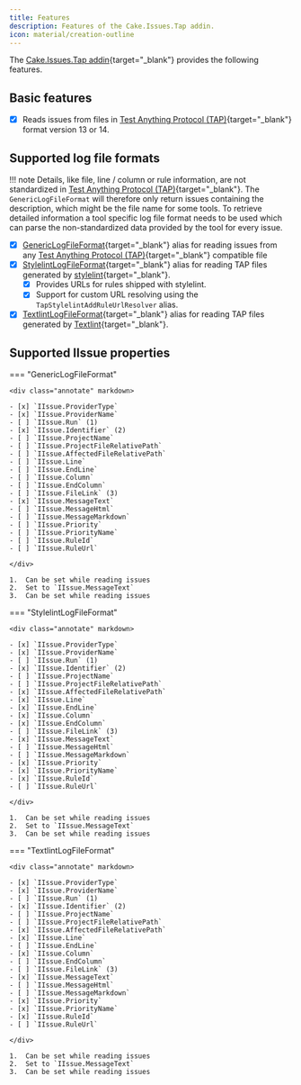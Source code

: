 ```yaml
---
title: Features
description: Features of the Cake.Issues.Tap addin.
icon: material/creation-outline
---
```


The [Cake.Issues.Tap addin](https://cakebuild.net/extensions/cake-issues-tap/){target="_blank"} provides the following features.

## Basic features

- [x] Reads issues from files in [Test Anything Protocol (TAP)]{target="_blank"} format version 13 or 14.

## Supported log file formats

!!! note
    Details, like file, line / column or rule information, are not standardized in [Test Anything Protocol (TAP)]{target="_blank"}.
    The `GenericLogFileFormat` will therefore only return issues containing the description, which might be the file name for some tools.
    To retrieve detailed information a tool specific log file format needs to be used which can parse the non-standardized
    data provided by the tool for every issue.

- [x] [GenericLogFileFormat]{target="_blank"} alias for reading issues from any [Test Anything Protocol (TAP)]{target="_blank"} compatible file
- [x] [StylelintLogFileFormat]{target="_blank"} alias for reading TAP files generated by [stylelint](https://stylelint.io/){target="_blank"}.
    - [x] Provides URLs for rules shipped with stylelint.
    - [x] Support for custom URL resolving using the `TapStylelintAddRuleUrlResolver` alias.
- [x] [TextlintLogFileFormat]{target="_blank"} alias for reading TAP files generated by [Textlint](https://textlint.github.io/){target="_blank"}.

## Supported IIssue properties

=== "GenericLogFileFormat"

    <div class="annotate" markdown>
    
    - [x] `IIssue.ProviderType`
    - [x] `IIssue.ProviderName`
    - [ ] `IIssue.Run` (1)
    - [x] `IIssue.Identifier` (2)
    - [ ] `IIssue.ProjectName`
    - [ ] `IIssue.ProjectFileRelativePath`
    - [ ] `IIssue.AffectedFileRelativePath`
    - [ ] `IIssue.Line`
    - [ ] `IIssue.EndLine`
    - [ ] `IIssue.Column`
    - [ ] `IIssue.EndColumn`
    - [ ] `IIssue.FileLink` (3)
    - [x] `IIssue.MessageText`
    - [ ] `IIssue.MessageHtml`
    - [ ] `IIssue.MessageMarkdown`
    - [ ] `IIssue.Priority`
    - [ ] `IIssue.PriorityName`
    - [ ] `IIssue.RuleId`
    - [ ] `IIssue.RuleUrl`
    
    </div>
    
    1.  Can be set while reading issues
    2.  Set to `IIssue.MessageText`
    3.  Can be set while reading issues

=== "StylelintLogFileFormat"

    <div class="annotate" markdown>
    
    - [x] `IIssue.ProviderType`
    - [x] `IIssue.ProviderName`
    - [ ] `IIssue.Run` (1)
    - [x] `IIssue.Identifier` (2)
    - [ ] `IIssue.ProjectName`
    - [ ] `IIssue.ProjectFileRelativePath`
    - [x] `IIssue.AffectedFileRelativePath`
    - [x] `IIssue.Line`
    - [x] `IIssue.EndLine`
    - [x] `IIssue.Column`
    - [x] `IIssue.EndColumn`
    - [ ] `IIssue.FileLink` (3)
    - [x] `IIssue.MessageText`
    - [ ] `IIssue.MessageHtml`
    - [ ] `IIssue.MessageMarkdown`
    - [x] `IIssue.Priority`
    - [x] `IIssue.PriorityName`
    - [x] `IIssue.RuleId`
    - [ ] `IIssue.RuleUrl`
    
    </div>
    
    1.  Can be set while reading issues
    2.  Set to `IIssue.MessageText`
    3.  Can be set while reading issues

=== "TextlintLogFileFormat"

    <div class="annotate" markdown>
    
    - [x] `IIssue.ProviderType`
    - [x] `IIssue.ProviderName`
    - [ ] `IIssue.Run` (1)
    - [x] `IIssue.Identifier` (2)
    - [ ] `IIssue.ProjectName`
    - [ ] `IIssue.ProjectFileRelativePath`
    - [x] `IIssue.AffectedFileRelativePath`
    - [x] `IIssue.Line`
    - [ ] `IIssue.EndLine`
    - [x] `IIssue.Column`
    - [ ] `IIssue.EndColumn`
    - [ ] `IIssue.FileLink` (3)
    - [x] `IIssue.MessageText`
    - [ ] `IIssue.MessageHtml`
    - [ ] `IIssue.MessageMarkdown`
    - [x] `IIssue.Priority`
    - [x] `IIssue.PriorityName`
    - [x] `IIssue.RuleId`
    - [ ] `IIssue.RuleUrl`
    
    </div>
    
    1.  Can be set while reading issues
    2.  Set to `IIssue.MessageText`
    3.  Can be set while reading issues

[Test Anything Protocol (TAP)]: https://testanything.org/
[GenericLogFileFormat]: https://cakebuild.net/api/Cake.Issues.Tap/TapIssuesAliases/2A2A0459
[StylelintLogFileFormat]: https://cakebuild.net/api/Cake.Issues.Tap/TapIssuesAliases/DA797C08
[TextlintLogFileFormat]: https://cakebuild.net/api/Cake.Issues.Tap/TapIssuesAliases/A3A4E3E7
